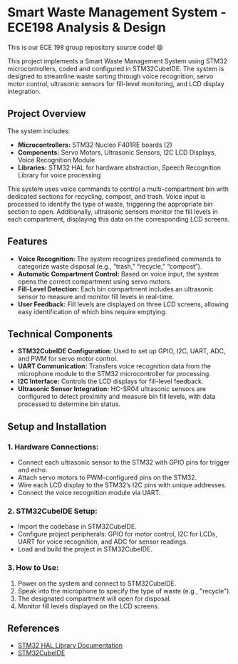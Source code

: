 # Smart Waste Management System - ECE198 Analysis & Design
This is our ECE 198 group repository source code! :smile:

This project implements a Smart Waste Management System using STM32 microcontrollers, coded and configured in STM32CubeIDE. The system is designed to streamline waste sorting through voice recognition, servo motor control, ultrasonic sensors for fill-level monitoring, and LCD display integration.

## Project Overview
The system includes:
* __Microcontrollers:__ STM32 Nucleo F401RE boards (2)
* __Components:__ Servo Motors, Ultrasonic Sensors, I2C LCD Displays, Voice Recognition Module
* __Libraries:__ STM32 HAL for hardware abstraction, Speech Recognition Library for voice processing

This system uses voice commands to control a multi-compartment bin with dedicated sections for recycling, compost, and trash. Voice input is processed to identify the type of waste, triggering the appropriate bin section to open. Additionally, ultrasonic sensors monitor the fill levels in each compartment, displaying this data on the corresponding LCD screens.

## Features
* __Voice Recognition:__ The system recognizes predefined commands to categorize waste disposal (e.g., “trash,” “recycle,” “compost”).
* __Automatic Compartment Control:__ Based on voice input, the system opens the correct compartment using servo motors.
* __Fill-Level Detection:__ Each bin compartment includes an ultrasonic sensor to measure and monitor fill levels in real-time.
* __User Feedback:__ Fill levels are displayed on three LCD screens, allowing easy identification of which bins require emptying.

## Technical Components
* __STM32CubeIDE Configuration:__ Used to set up GPIO, I2C, UART, ADC, and PWM for servo motor control.
* __UART Communication:__ Transfers voice recognition data from the microphone module to the STM32 microcontroller for processing.
* __I2C Interface:__ Controls the LCD displays for fill-level feedback.
* __Ultrasonic Sensor Integration:__ HC-SR04 ultrasonic sensors are configured to detect proximity and measure bin fill levels, with data processed to determine bin status.

## Setup and Installation
### 1. Hardware Connections:
* Connect each ultrasonic sensor to the STM32 with GPIO pins for trigger and echo.
* Attach servo motors to PWM-configured pins on the STM32.
* Wire each LCD display to the STM32’s I2C pins with unique addresses.
* Connect the voice recognition module via UART.
### 2. STM32CubeIDE Setup:
* Import the codebase in STM32CubeIDE.
* Configure project peripherals: GPIO for motor control, I2C for LCDs, UART for voice recognition, and ADC for sensor readings.
* Load and build the project in STM32CubeIDE.
### 3. How to Use:
1. Power on the system and connect to STM32CubeIDE.
2. Speak into the microphone to specify the type of waste (e.g., "recycle").
3. The designated compartment will open for disposal.
4. Monitor fill levels displayed on the LCD screens.

## References
* <a href="https://www.st.com/resource/en/user_manual/um1725-description-of-stm32f4-hal-and-lowlayer-drivers-stmicroelectronics.pdf">STM32 HAL Library Documentation</a>
* <a href="https://www.st.com/resource/en/user_manual/um2609-stm32cubeide-user-guide-stmicroelectronics.pdf">STM32CubeIDE</a>



